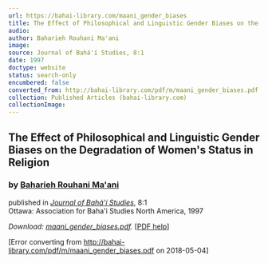 ```yaml
---
url: https://bahai-library.com/maani_gender_biases
title: The Effect of Philosophical and Linguistic Gender Biases on the Degradation of Women's Status in Religion
audio: 
author: Baharieh Rouhani Ma'ani
image: 
source: Journal of Bahá'í Studies, 8:1
date: 1997
doctype: website
status: search-only
encumbered: false
converted_from: http://bahai-library.com/pdf/m/maani_gender_biases.pdf
collection: Published Articles (bahai-library.com)
collectionImage: 
---
```



## The Effect of Philosophical and Linguistic Gender Biases on the Degradation of Women's Status in Religion

### by [Baharieh Rouhani Ma'ani](https://bahai-library.com/author/Baharieh+Rouhani+Ma'ani)

published in [_Journal of Bahá'í Studies_](https://bahai-library.com/series/JBS), 8:1  
Ottawa: Association for Baha'i Studies North America, 1997


_Download: [maani\_gender\_biases.pdf](http://bahai-library.com/pdf/m/maani_gender_biases.pdf)._ \[[PDF help](https://bahai-library.com/pdf/)\]



[Error converting from http://bahai-library.com/pdf/m/maani_gender_biases.pdf on 2018-05-04]


